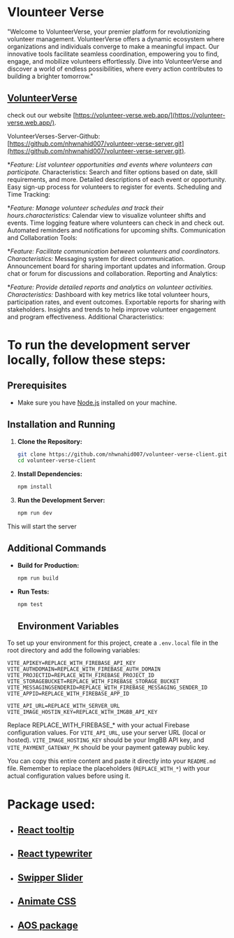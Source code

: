# Vlounteer Verse 


"Welcome to VolunteerVerse, your premier platform for revolutionizing volunteer management. VolunteerVerse offers a dynamic ecosystem where organizations and individuals converge to make a meaningful impact. Our innovative tools facilitate seamless coordination, empowering you to find, engage, and mobilize volunteers effortlessly. Dive into VolunteerVerse and discover a world of endless possibilities, where every action contributes to building a brighter tomorrow."

 ## [VolunteerVerse](https://volunteer-verse.web.app/)

  check out our website [https://volunteer-verse.web.app/](https://volunteer-verse.web.app/).

  VolunteerVerses-Server-Github: [https://github.com/nhwnahid007/volunteer-verse-server.git](https://github.com/nhwnahid007/volunteer-verse-server.git).



 **Feature: List volunteer opportunities and events where volunteers can participate.*
Characteristics:
Search and filter options based on date, skill requirements, and more.
Detailed descriptions of each event or opportunity.
Easy sign-up process for volunteers to register for events.
Scheduling and Time Tracking:

**Feature: Manage volunteer schedules and track their hours.characteristics:*
Calendar view to visualize volunteer shifts and events.
Time logging feature where volunteers can check in and check out.
Automated reminders and notifications for upcoming shifts.
Communication and Collaboration Tools:

**Feature: Facilitate communication between volunteers and coordinators. Characteristics:*
Messaging system for direct communication.
Announcement board for sharing important updates and information.
Group chat or forum for discussions and collaboration.
Reporting and Analytics:

**Feature: Provide detailed reports and analytics on volunteer activities. Characteristics:*
Dashboard with key metrics like total volunteer hours, participation rates, and event outcomes.
Exportable reports for sharing with stakeholders.
Insights and trends to help improve volunteer engagement and program effectiveness.
Additional Characteristics:



# To run the development server locally, follow these steps:



## Prerequisites

- Make sure you have [Node.js](https://nodejs.org/) installed on your machine.

## Installation and Running

1. **Clone the Repository:**
    ```bash
    git clone https://github.com/nhwnahid007/volunteer-verse-client.git
    cd volunteer-verse-client
    ```

2. **Install Dependencies:**
    ```bash
    npm install
    ```

3. **Run the Development Server:**
    ```bash
    npm run dev
    ```

This will start the server

## Additional Commands

- **Build for Production:**
    ```bash
    npm run build
    ```

- **Run Tests:**
    ```bash
    npm test
    ```
    ## Environment Variables

To set up your environment for this project, create a `.env.local` file in the root directory and add the following variables:

```plaintext
VITE_APIKEY=REPLACE_WITH_FIREBASE_API_KEY
VITE_AUTHDOMAIN=REPLACE_WITH_FIREBASE_AUTH_DOMAIN
VITE_PROJECTID=REPLACE_WITH_FIREBASE_PROJECT_ID
VITE_STORAGEBUCKET=REPLACE_WITH_FIREBASE_STORAGE_BUCKET
VITE_MESSAGINGSENDERID=REPLACE_WITH_FIREBASE_MESSAGING_SENDER_ID
VITE_APPID=REPLACE_WITH_FIREBASE_APP_ID

VITE_API_URL=REPLACE_WITH_SERVER_URL
VITE_IMAGE_HOSTIN_KEY=REPLACE_WITH_IMGBB_API_KEY

```

Replace REPLACE_WITH_FIREBASE_* with your actual Firebase configuration values. For `VITE_API_URL`, use your server URL (local or hosted). `VITE_IMAGE_HOSTING_KEY` should be your ImgBB API key, and `VITE_PAYMENT_GATEWAY_PK` should be your payment gateway public key.


You can copy this entire content and paste it directly into your `README.md` file. Remember to replace the placeholders (`REPLACE_WITH_*`) with your actual configuration values before using it.


# Package used:

-  ## [React tooltip](https://www.npmjs.com/package/react-tooltip)
-  ## [React typewriter](https://www.npmjs.com/package/react-simple-typewriter)
-  ## [Swipper Slider](https://swiperjs.com/)
-  ## [Animate CSS](https://animate.style/)
-  ## [AOS package](https://michalsnik.github.io/aos/)
